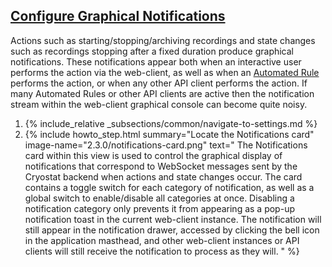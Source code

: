 ## [Configure Graphical Notifications](#configure-graphical-notifications)
Actions such as starting/stopping/archiving recordings and state changes such as recordings stopping after a fixed duration
produce graphical notifications. These notifications appear both when an interactive user performs the action via the
web-client, as well as when an [Automated Rule](#create-an-automated-rule) performs the action, or when any other API
client performs the action. If many Automated Rules or other API clients are active then the notification stream within
the web-client graphical console can become quite noisy.

<ol>
  <li>
    {% include_relative _subsections/common/navigate-to-settings.md %}
  </li>
  <li>
    {% include howto_step.html
      summary="Locate the Notifications card"
      image-name="2.3.0/notifications-card.png"
      text="
        The Notifications card within this view is used to control the graphical display of notifications that
        correspond to WebSocket messages sent by the Cryostat backend when actions and state changes occur. The card
        contains a toggle switch for each category of notification, as well as a global switch to enable/disable all
        categories at once. Disabling a notification category only prevents it from appearing as a pop-up notification
        toast in the current web-client instance. The notification will still appear in the notification drawer, accessed
        by clicking the bell icon in the application masthead, and other web-client instances or API clients will still
        receive the notification to process as they will.
      "
    %}
  </li>
</ol>
